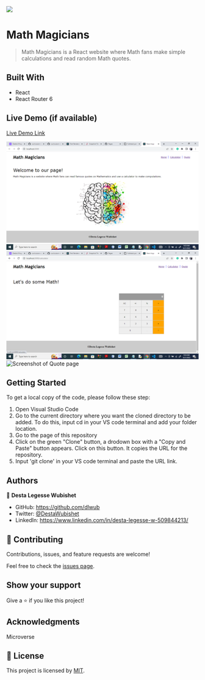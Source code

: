![](https://img.shields.io/badge/Microverse-blueviolet)

# Math Magicians

> Math Magicians is a React website where Math fans make simple calculations and read random Math quotes.


## Built With

- React
- React Router 6


## Live Demo (if available)

[Live Demo Link]()

![Screenshot of Home page](./src/images/Screenshot_1.png)
![Screenshot of Calculator page](./src/images/Screenshot_2.png)
![Screenshot of Quote page](./src.images/Screenshot_3.png)

## Getting Started

To get a local copy of the code, please follow these step: 
1. Open Visual Studio Code 
2. Go to the current directory where you want the cloned directory to be added. To do this, input cd in your VS code terminal and add your folder location.
3. Go to the page of this repository
4. Click on the green "Clone" button, a drodown box with a "Copy and Paste" button appears. Click on this button. It copies the URL for the repository.
5. Input 'git clone' in your VS code terminal and paste the URL link.

## Authors

👤 **Desta Legesse Wubishet**

- GitHub: https://github.com/dlwub
- Twitter: [@DestaWubishet](https://twitter.com/DestaWubishet)
- LinkedIn: https://www.linkedin.com/in/desta-legesse-w-509844213/

## 🤝 Contributing

Contributions, issues, and feature requests are welcome!

Feel free to check the [issues page](../../issues/).

## Show your support

Give a ⭐️ if you like this project!

## Acknowledgments

Microverse

## 📝 License

This project is licensed by [MIT](MIT.md).
